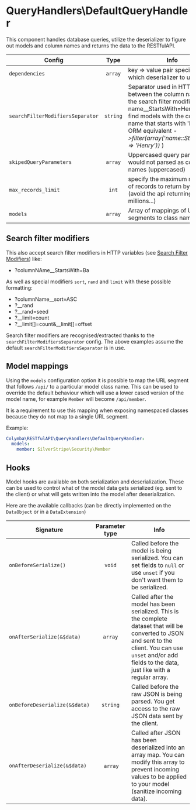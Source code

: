 # QueryHandlers\DefaultQueryHandler

This component handles database queries, utilize the deserializer to figure out models and column names and returns the data to the RESTfulAPI.

Config | Type | Info | Default
--- | :---: | --- | ---
| `dependencies` | `array` | key => value pair specifying which deserializer to use | 'deSerializer' => '%$Colymba\RESTfulAPI\Serializers\Basic\BasicDeSerializer'
| `searchFilterModifiersSeparator` | `string` | Separator used in HTTP params between the column name and the search filter modifier (e.g. ?name__StartsWith=Henry will find models with the column name that starts with 'Henry'. ORM equivalent *->filter(array('name::StartsWith' => 'Henry'))* ) | '__'
| `skipedQueryParameters` | `array` | Uppercased query params that would not parsed as column names (uppercased) | 'URL', 'FLUSH', 'FLUSHTOKEN'
| `max_records_limit` | `int` | specify the maximum number of records to return by default (avoid the api returning millions...) | 100
| `models` | `array` | Array of mappings of URL segments to class names | []

## Search filter modifiers
This also accept search filter modifiers in HTTP variables (see [Search Filter Modifiers](http://doc.silverstripe.org/framework/en/topics/datamodel#search-filter-modifiers)) like:
* ?columnNAme__StartsWith=Ba

As well as special modifiers `sort`, `rand` and `limit` with these possible formatting:
* ?columnName__sort=ASC
* ?__rand
* ?__rand=seed
* ?__limit=count
* ?__limit[]=count&__limit[]=offset

Search filter modifiers are recognised/extracted thanks to the `searchFilterModifiersSeparator` config. The above examples assume the default `searchFilterModifiersSeparator` is in use.

## Model mappings

Using the `models` configuration option it is possible to map the URL segment that follows `/api/` to a particular model class name. This can be used to override the default behaviour which will use a lower cased version of the model name, for example `Member` will become `/api/member`.

It is a requirement to use this mapping when exposing namespaced classes because they do not map to a single URL segment.

Example:
```yaml
Colymba\RESTfulAPI\QueryHandlers\DefaultQueryHandler:
  models:
    member: SilverStripe\Security\Member
```

## Hooks

Model hooks are available on both serialization and deserialization. These can be used to control what of the model data gets serialized (eg. sent to the client) or what will gets written into the model after deserialization.

Here are the available callbacks (can be directly implemented on the `DataObject` or in a `DataExtension`)

Signature | Parameter type | Info
--- | :---: | ---
`onBeforeSerialize()` | `void` | Called before the model is being serialized. You can set fields to `null` or use `unset` if you don't want them to be serialized.
`onAfterSerialize(&$data)` | `array` | Called after the model has been serialized. This is the complete dataset that will be converted to JSON and sent to the client. You can use `unset` and/or add fields to the data, just like with a regular array.
`onBeforeDeserialize(&$data)` | `string` | Called before the raw JSON is being parsed. You get access to the raw JSON data sent by the client.
`onAfterDeserialize(&$data)` | `array` | Called after JSON has been deserialized into an array map. You can modify this array to prevent incoming values to be applied to your model (sanitize incoming data).
